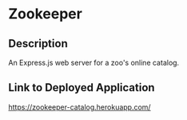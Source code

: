 # Zookeeper
## Description
An Express.js web server for a zoo's online catalog.

## Link to Deployed Application
https://zookeeper-catalog.herokuapp.com/
